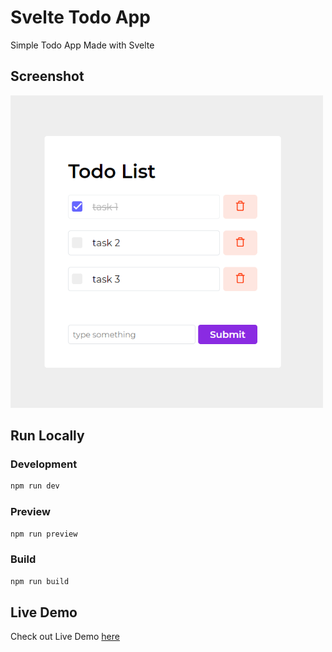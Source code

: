 # Svelte Todo App

Simple Todo App Made with Svelte

## Screenshot

<img src="github-assets\1.PNG" alt="Todo App"  width="500"/>

## Run Locally

### Development

```bash
npm run dev
```
### Preview

```bash
npm run preview
```
### Build

```bash
npm run build
```

## Live Demo

Check out Live Demo [here](http://svelte-todo-app-lac.vercel.app/)

